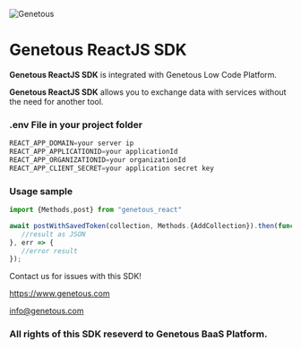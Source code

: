 ![Genetous](https://genetous.com/images/white_logo.svg "Genetous")

# **Genetous ReactJS SDK**

**Genetous ReactJS SDK** is integrated with Genetous Low Code Platform.

**Genetous ReactJS SDK** allows you to exchange data with services without the need for another tool.

### **.env File in your project folder**

```js
REACT_APP_DOMAIN=your server ip
REACT_APP_APPLICATIONID=your applicationId
REACT_APP_ORGANIZATIONID=your organizationId
REACT_APP_CLIENT_SECRET=your application secret key
```

### **Usage sample**

```js
import {Methods,post} from "genetous_react"

await postWithSavedToken(collection, Methods.{AddCollection}).then(function (result) {
   //result as JSON
}, err => {
   //error result
});
```

Contact us for issues with this SDK!

<https://www.genetous.com>

<info@genetous.com>

### All rights of this SDK reseverd to **Genetous BaaS Platform.**
